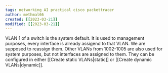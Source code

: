 ```yaml
---
tags: networking AI practical cisco packettracer 
author: methmal66
created: [[2023-03-21]]
modified: [[2023-03-21]]
---
```



VLAN 1 of a switch is the system default. It is used to management purposes, every interface is already assigend to that VLAN. We are supposed to reassign them. Other VLANs from 1002-1005 are also used for system purposes, but not interfaces are assigned to them.
They can be configured in either [[Create static VLANs|static]] or [[Create dynamic VLANs|dynamic]].

